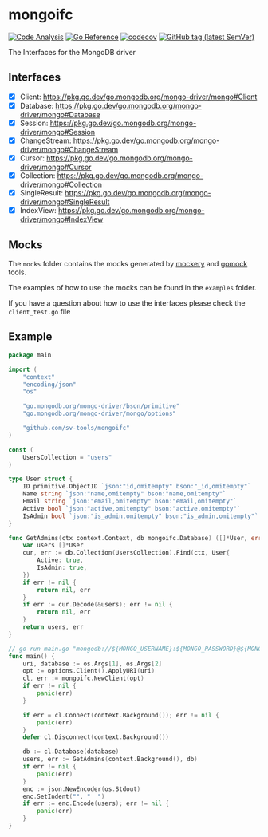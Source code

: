 # mongoifc

[![Code Analysis](https://github.com/sv-tools/mongoifc/actions/workflows/checks.yaml/badge.svg)](https://github.com/sv-tools/mongoifc/actions/workflows/checks.yaml)
[![Go Reference](https://pkg.go.dev/badge/github.com/sv-tools/mongoifc.svg)](https://pkg.go.dev/github.com/sv-tools/mongoifc)
[![codecov](https://codecov.io/gh/sv-tools/mongoifc/branch/main/graph/badge.svg?token=0XVOTDR1CW)](https://codecov.io/gh/sv-tools/mongoifc)
[![GitHub tag (latest SemVer)](https://img.shields.io/github/v/tag/sv-tools/mongoifc?style=flat)](https://github.com/sv-tools/mongoifc/releases)

The Interfaces for the MongoDB driver

## Interfaces

- [x] Client: https://pkg.go.dev/go.mongodb.org/mongo-driver/mongo#Client
- [x] Database: https://pkg.go.dev/go.mongodb.org/mongo-driver/mongo#Database
- [x] Session: https://pkg.go.dev/go.mongodb.org/mongo-driver/mongo#Session
- [x] ChangeStream: https://pkg.go.dev/go.mongodb.org/mongo-driver/mongo#ChangeStream
- [x] Cursor: https://pkg.go.dev/go.mongodb.org/mongo-driver/mongo#Cursor
- [x] Collection: https://pkg.go.dev/go.mongodb.org/mongo-driver/mongo#Collection
- [x] SingleResult: https://pkg.go.dev/go.mongodb.org/mongo-driver/mongo#SingleResult
- [x] IndexView: https://pkg.go.dev/go.mongodb.org/mongo-driver/mongo#IndexView

## Mocks

The `mocks` folder contains the mocks generated by [mockery](https://github.com/mockery/mockery) and [gomock](https://github.com/golang/mock) tools.

The examples of how to use the mocks can be found in the `examples` folder.

If you have a question about how to use the interfaces please check the `client_test.go` file 

## Example

```go
package main

import (
	"context"
	"encoding/json"
	"os"

	"go.mongodb.org/mongo-driver/bson/primitive"
	"go.mongodb.org/mongo-driver/mongo/options"

	"github.com/sv-tools/mongoifc"
)

const (
	UsersCollection = "users"
)

type User struct {
	ID primitive.ObjectID `json:"id,omitempty" bson:"_id,omitempty"`
	Name string `json:"name,omitempty" bson:"name,omitempty"`
	Email string `json:"email,omitempty" bson:"email,omitempty"`
	Active bool `json:"active,omitempty" bson:"active,omitempty"`
	IsAdmin bool `json:"is_admin,omitempty" bson:"is_admin,omitempty"`
}

func GetAdmins(ctx context.Context, db mongoifc.Database) ([]*User, error) {
	var users []*User
	cur, err := db.Collection(UsersCollection).Find(ctx, User{
		Active: true,
		IsAdmin: true,
	})
	if err != nil {
		return nil, err
	}
	if err := cur.Decode(&users); err != nil {
		return nil, err
	}
	return users, err
}

// go run main.go "mongodb://${MONGO_USERNAME}:${MONGO_PASSWORD}@${MONGO_HOST}:${MONGO_PORT}/?authSource=admin" "${DATABASE}"
func main() {
	uri, database := os.Args[1], os.Args[2]
	opt := options.Client().ApplyURI(uri)
	cl, err := mongoifc.NewClient(opt)
	if err != nil {
		panic(err)
	}

	if err = cl.Connect(context.Background()); err != nil {
		panic(err)
	}
	defer cl.Disconnect(context.Background())

	db := cl.Database(database)
	users, err := GetAdmins(context.Background(), db)
	if err != nil {
		panic(err)
	}
	enc := json.NewEncoder(os.Stdout)
	enc.SetIndent("", "  ")
	if err := enc.Encode(users); err != nil {
		panic(err)
	}
}
```
